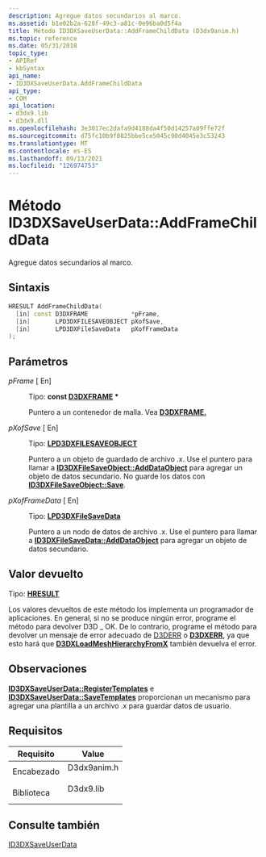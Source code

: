 ```yaml
---
description: Agregue datos secundarios al marco.
ms.assetid: b1e02b2a-628f-49c3-a81c-0e96ba0d5f4a
title: Método ID3DXSaveUserData::AddFrameChildData (D3dx9anim.h)
ms.topic: reference
ms.date: 05/31/2018
topic_type:
- APIRef
- kbSyntax
api_name:
- ID3DXSaveUserData.AddFrameChildData
api_type:
- COM
api_location:
- d3dx9.lib
- d3dx9.dll
ms.openlocfilehash: 3e3017ec2dafa9d4188da4f50d14257a09ffe72f
ms.sourcegitcommit: d75fc10b9f0825bbe5ce5045c90d4045e3c53243
ms.translationtype: MT
ms.contentlocale: es-ES
ms.lasthandoff: 09/13/2021
ms.locfileid: "126974753"
---
```

# <a name="id3dxsaveuserdataaddframechilddata-method"></a>Método ID3DXSaveUserData::AddFrameChildData

Agregue datos secundarios al marco.

## <a name="syntax"></a>Sintaxis


```C++
HRESULT AddFrameChildData(
  [in] const D3DXFRAME            *pFrame,
  [in]       LPD3DXFILESAVEOBJECT pXofSave,
  [in]       LPD3DXFileSaveData   pXofFrameData
);
```



## <a name="parameters"></a>Parámetros

<dl> <dt>

*pFrame* \[ En\]
</dt> <dd>

Tipo: **const [**D3DXFRAME**](d3dxframe.md) \***

Puntero a un contenedor de malla. Vea [**D3DXFRAME.**](d3dxframe.md)

</dd> <dt>

*pXofSave* \[ En\]
</dt> <dd>

Tipo: **[ **LPD3DXFILESAVEOBJECT**](id3dxfilesaveobject.md)**

Puntero a un objeto de guardado de archivo .x. Use el puntero para llamar a [**ID3DXFileSaveObject::AddDataObject**](id3dxfilesaveobject--adddataobject.md) para agregar un objeto de datos secundario. No guarde los datos con [**ID3DXFileSaveObject::Save**](id3dxfilesaveobject--save.md).

</dd> <dt>

*pXofFrameData* \[ En\]
</dt> <dd>

Tipo: **[ **LPD3DXFileSaveData**](id3dxfilesavedata.md)**

Puntero a un nodo de datos de archivo .x. Use el puntero para llamar a [**ID3DXFileSaveData::AddDataObject**](id3dxfilesavedata--adddataobject.md) para agregar un objeto de datos secundario.

</dd> </dl>

## <a name="return-value"></a>Valor devuelto

Tipo: **[ **HRESULT**](https://msdn.microsoft.com/library/Bb401631(v=MSDN.10).aspx)**

Los valores devueltos de este método los implementa un programador de aplicaciones. En general, si no se produce ningún error, programe el método para devolver D3D \_ OK. De lo contrario, programe el método para devolver un mensaje de error adecuado de [D3DERR](d3derr.md) o [**D3DXERR**](./d3dxerr.md), ya que esto hará que [**D3DXLoadMeshHierarchyFromX**](d3dxloadmeshhierarchyfromx.md) también devuelva el error.

## <a name="remarks"></a>Observaciones

[**ID3DXSaveUserData::RegisterTemplates**](id3dxsaveuserdata--registertemplates.md) e [**ID3DXSaveUserData::SaveTemplates**](id3dxsaveuserdata--savetemplates.md) proporcionan un mecanismo para agregar una plantilla a un archivo .x para guardar datos de usuario.

## <a name="requirements"></a>Requisitos



| Requisito | Value |
|--------------------|----------------------------------------------------------------------------------------|
| Encabezado<br/>  | <dl> <dt>D3dx9anim.h</dt> </dl> |
| Biblioteca<br/> | <dl> <dt>D3dx9.lib</dt> </dl>   |



## <a name="see-also"></a>Consulte también

<dl> <dt>

[ID3DXSaveUserData](id3dxsaveuserdata.md)
</dt> </dl>

 

 
